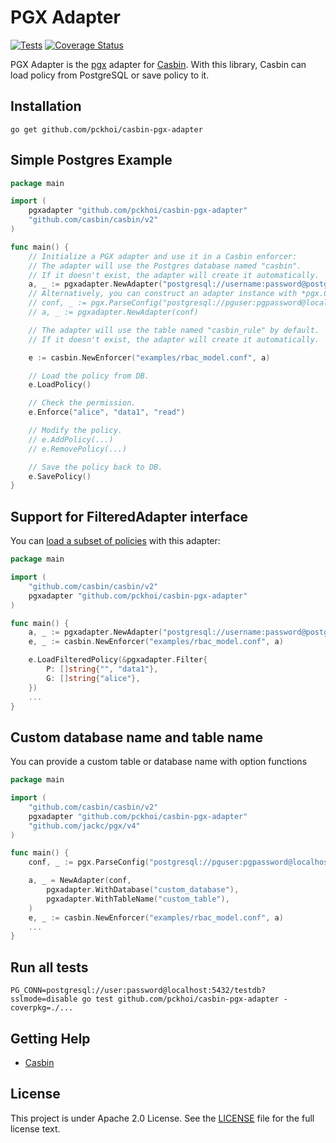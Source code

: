 # PGX Adapter

[![Tests](https://github.com/pckhoi/casbin-pgx-adapter/actions/workflows/ci.yml/badge.svg)](https://github.com/pckhoi/casbin-pgx-adapter/actions/workflows/ci.yml)
[![Coverage Status](https://coveralls.io/repos/github/pckhoi/casbin-pgx-adapter/badge.svg?branch=main)](https://coveralls.io/github/pckhoi/casbin-pgx-adapter?branch=main)

PGX Adapter is the [pgx](https://github.com/jackc/pgx) adapter for [Casbin](https://github.com/casbin/casbin). With this library, Casbin can load policy from PostgreSQL or save policy to it.

## Installation

    go get github.com/pckhoi/casbin-pgx-adapter

## Simple Postgres Example

```go
package main

import (
	pgxadapter "github.com/pckhoi/casbin-pgx-adapter"
	"github.com/casbin/casbin/v2"
)

func main() {
	// Initialize a PGX adapter and use it in a Casbin enforcer:
	// The adapter will use the Postgres database named "casbin".
	// If it doesn't exist, the adapter will create it automatically.
	a, _ := pgxadapter.NewAdapter("postgresql://username:password@postgres:5432/database?sslmode=disable") // Your driver and data source.
	// Alternatively, you can construct an adapter instance with *pgx.ConnConfig:
    // conf, _ := pgx.ParseConfig("postgresql://pguser:pgpassword@localhost:5432/pgdb?sslmode=disable")
	// a, _ := pgxadapter.NewAdapter(conf)

	// The adapter will use the table named "casbin_rule" by default.
	// If it doesn't exist, the adapter will create it automatically.

	e := casbin.NewEnforcer("examples/rbac_model.conf", a)

	// Load the policy from DB.
	e.LoadPolicy()

	// Check the permission.
	e.Enforce("alice", "data1", "read")

	// Modify the policy.
	// e.AddPolicy(...)
	// e.RemovePolicy(...)

	// Save the policy back to DB.
	e.SavePolicy()
}
```

## Support for FilteredAdapter interface

You can [load a subset of policies](https://casbin.org/docs/en/policy-subset-loading) with this adapter:

```go
package main

import (
	"github.com/casbin/casbin/v2"
	pgxadapter "github.com/pckhoi/casbin-pgx-adapter"
)

func main() {
	a, _ := pgxadapter.NewAdapter("postgresql://username:password@postgres:5432/database?sslmode=disable")
	e, _ := casbin.NewEnforcer("examples/rbac_model.conf", a)

	e.LoadFilteredPolicy(&pgxadapter.Filter{
		P: []string{"", "data1"},
		G: []string{"alice"},
	})
	...
}
```

## Custom database name and table name

You can provide a custom table or database name with option functions

```go
package main

import (
	"github.com/casbin/casbin/v2"
	pgxadapter "github.com/pckhoi/casbin-pgx-adapter"
	"github.com/jackc/pgx/v4"
)

func main() {
    conf, _ := pgx.ParseConfig("postgresql://pguser:pgpassword@localhost:5432/pgdb?sslmode=disable")

    a, _ = NewAdapter(conf,
        pgxadapter.WithDatabase("custom_database"),
        pgxadapter.WithTableName("custom_table"),
    )
	e, _ := casbin.NewEnforcer("examples/rbac_model.conf", a)
    ...
}
```

## Run all tests

    PG_CONN=postgresql://user:password@localhost:5432/testdb?sslmode=disable go test github.com/pckhoi/casbin-pgx-adapter -coverpkg=./...

## Getting Help

- [Casbin](https://github.com/casbin/casbin)

## License

This project is under Apache 2.0 License. See the [LICENSE](LICENSE) file for the full license text.
